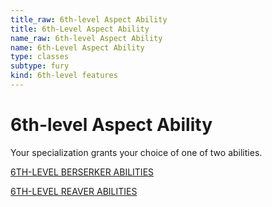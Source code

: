 ```yaml
---
title_raw: 6th-level Aspect Ability
title: 6th-Level Aspect Ability
name_raw: 6th-level Aspect Ability
name: 6th-Level Aspect Ability
type: classes
subtype: fury
kind: 6th-level features
---
```


# 6th-level Aspect Ability

Your specialization grants your choice of one of two abilities.

[6TH-LEVEL BERSERKER ABILITIES](./6th-Level%20Berserker%20Abilities/6th-Level%20Berserker%20Abilities.md)

[6TH-LEVEL REAVER ABILITIES](./6th-Level%20Reaver%20Abilities.md)
